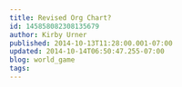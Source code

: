 ```yaml
---
title: Revised Org Chart?
id: 145858082308135679
author: Kirby Urner
published: 2014-10-13T11:28:00.001-07:00
updated: 2014-10-14T06:50:47.255-07:00
blog: world_game
tags: 
---
```


